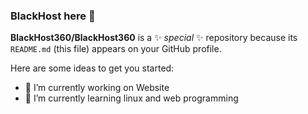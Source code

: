 ### BlackHost here 👋

**BlackHost360/BlackHost360** is a ✨ _special_ ✨ repository because its `README.md` (this file) appears on your GitHub profile.

Here are some ideas to get you started:

- 🔭 I’m currently working on Website
- 🌱 I’m currently learning linux and web programming

